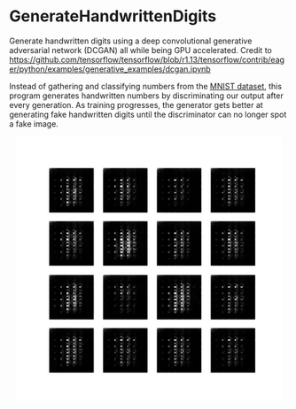 # GenerateHandwrittenDigits
Generate handwritten digits using a deep convolutional generative adversarial network (DCGAN) all while being GPU accelerated.
Credit to https://github.com/tensorflow/tensorflow/blob/r1.13/tensorflow/contrib/eager/python/examples/generative_examples/dcgan.ipynb

Instead of gathering and classifying numbers from the [MNIST dataset](http://yann.lecun.com/exdb/mnist/), this program generates
handwritten numbers by discriminating our output after every generation. As training progresses, the generator gets better at generating
fake handwritten digits until the discriminator can no longer spot a fake image.
<div style="text-align:center"><img src="dcgan.gif" /></div>
